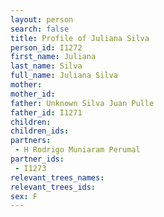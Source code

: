 ```yaml
---
layout: person
search: false
title: Profile of Juliana Silva
person_id: I1272
first_name: Juliana
last_name: Silva
full_name: Juliana Silva
mother: 
mother_id: 
father: Unknown Silva Juan Pulle
father_id: I1271
children:
children_ids:
partners:
 - H Rodrigo Muniaram Perumal
partner_ids:
 - I1273
relevant_trees_names:
relevant_trees_ids:
sex: F
---
```


